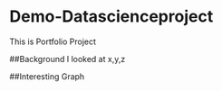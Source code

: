 # Demo-Datascienceproject
This is Portfolio Project



##Background
I looked at x,y,z

##Interesting Graph


